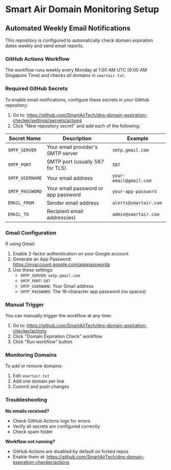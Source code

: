 # Smart Air Domain Monitoring Setup

## Automated Weekly Email Notifications

This repository is configured to automatically check domain expiration dates weekly and send email reports.

### GitHub Actions Workflow

The workflow runs weekly every Monday at 1:00 AM UTC (9:00 AM Singapore Time) and checks all domains in `smartair.txt`.

### Required GitHub Secrets

To enable email notifications, configure these secrets in your GitHub repository:

1. Go to: https://github.com/SmartAirTech/dns-domain-expiration-checker/settings/secrets/actions
2. Click "New repository secret" and add each of the following:

| Secret Name | Description | Example |
|-------------|-------------|---------|
| `SMTP_SERVER` | Your email provider's SMTP server | `smtp.gmail.com` |
| `SMTP_PORT` | SMTP port (usually 587 for TLS) | `587` |
| `SMTP_USERNAME` | Your email address | `your-email@gmail.com` |
| `SMTP_PASSWORD` | Your email password or app password | `your-app-password` |
| `EMAIL_FROM` | Sender email address | `alerts@smartair.com` |
| `EMAIL_TO` | Recipient email address(es) | `admin@smartair.com` |

### Gmail Configuration

If using Gmail:
1. Enable 2-factor authentication on your Google account
2. Generate an App Password: https://myaccount.google.com/apppasswords
3. Use these settings:
   - `SMTP_SERVER`: `smtp.gmail.com`
   - `SMTP_PORT`: `587`
   - `SMTP_USERNAME`: Your Gmail address
   - `SMTP_PASSWORD`: The 16-character app password (no spaces)

### Manual Trigger

You can manually trigger the workflow at any time:
1. Go to: https://github.com/SmartAirTech/dns-domain-expiration-checker/actions
2. Click "Domain Expiration Check" workflow
3. Click "Run workflow" button

### Monitoring Domains

To add or remove domains:
1. Edit `smartair.txt`
2. Add one domain per line
3. Commit and push changes

### Troubleshooting

**No emails received?**
- Check GitHub Actions logs for errors
- Verify all secrets are configured correctly
- Check spam folder

**Workflow not running?**
- GitHub Actions are disabled by default on forked repos
- Enable them at: https://github.com/SmartAirTech/dns-domain-expiration-checker/actions
